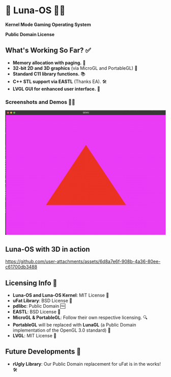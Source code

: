 # 🌙 Luna-OS 🐱‍🚀
**Kernel Mode Gaming Operating System**

**Public Domain License**

## What's Working So Far? ✅
- **Memory allocation with paging.** 🧠  
- **32-bit 2D and 3D graphics** (via MicroGL and PortableGL) 🎨  
- **Standard C11 library functions.** 📚  
- **C++ STL support via EASTL** (Thanks EA). 🛠
- **LVGL GUI for enhanced user interface.** 📱

### Screenshots and Demos 📸🎥
![PortableGL Screenshot](docs/portablegl.png)

## Luna-OS with 3D in action

https://github.com/user-attachments/assets/6d8a7e6f-908b-4a36-80ee-c61700db3488

## Licensing Info 📜
- **Luna-OS and Luna-OS Kernel**: MIT License 🙌  
- **uFat Library**: BSD License 📝  
- **pdlibc**: Public Domain 🆓  
- **EASTL**: BSD License 📜  
- **MicroGL & PortableGL**: Follow their own respective licensing. 🔍  
- **PortableGL** will be replaced with **LunaGL** (a Public Domain implementation of the OpenGL 3.0 standard) 🌟  
- **LVGL**: MIT License 📜  

## Future Developments 🔮
- **rUgly Library**: Our Public Domain replacement for uFat is in the works! 🛠️